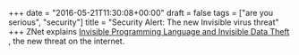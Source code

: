 +++
date = "2016-05-21T11:30:08+00:00"
draft = false
tags = ["are you serious", "security"]
title = "Security Alert: The new Invisible virus threat"
+++
ZNet explains [Invisible Programming Language and Invisible Data Theft
](http://blogs.perl.org/users/zoffix_znet/2016/05/anguish-invisible-programming-language-and-invisible-data-theft.html), the new threat on the internet.